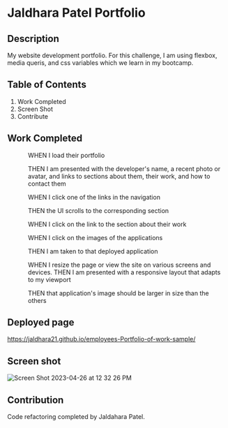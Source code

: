 # Jaldhara Patel Portfolio

## Description
My website development portfolio.
For this challenge, I am using flexbox, media queris, and css variables which we learn in my bootcamp. 

## Table of Contents
<Ol>
  <li>Work Completed</li>
  <li>Screen Shot</li>
  <li>Contribute</li>
  </ol>

## Work Completed
<ul>
  <ol>WHEN I load their portfolio</ol>
<ol>THEN I am presented with the developer's name, a recent photo or avatar, and links to sections about them, their work, and how to contact them</ol>
<ol>WHEN I click one of the links in the navigation</ol>
  <ol>THEN the UI scrolls to the corresponding section</ol>
  <ol>WHEN I click on the link to the section about their work</ol>
  <ol>WHEN I click on the images of the applications</ol>
  <ol>THEN I am taken to that deployed application</ol>
  <ol>WHEN I resize the page or view the site on various screens and devices.
THEN I am presented with a responsive layout that adapts to my viewport</ol>
<ol>THEN that application's image should be larger in size than the others</ol>
</ul>

## Deployed page
https://jaldhara21.github.io/employees-Portfolio-of-work-sample/

## Screen shot
![Screen Shot 2023-04-26 at 12 32 26 PM](https://user-images.githubusercontent.com/129098874/234642391-30287127-429b-487a-a74b-7fd1ea8402cf.png)

## Contribution 
Code refactoring completed by Jaldahara Patel.
